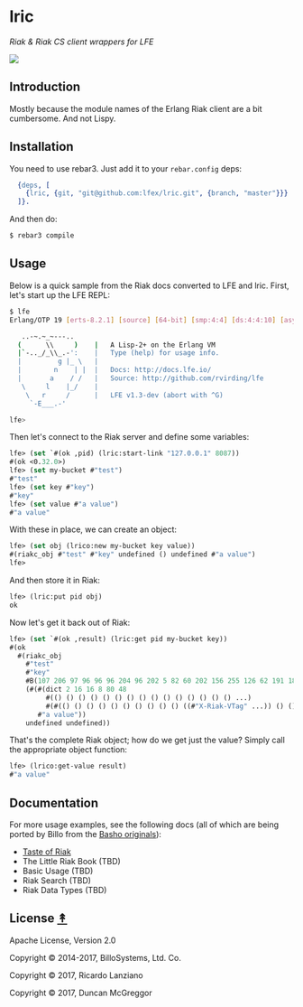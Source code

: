 # lric

*Riak & Riak CS client wrappers for LFE*

<img src="resources/images/elric-small.jpg" />

## Introduction

Mostly because the module names of the Erlang Riak client are a bit
cumbersome. And not Lispy.

## Installation

You need to use rebar3. Just add it to your `rebar.config` deps:

```erlang
  {deps, [
    {lric, {git, "git@github.com:lfex/lric.git", {branch, "master"}}}
  ]}.
```

And then do:

```bash
$ rebar3 compile
```

## Usage

Below is a quick sample from the Riak docs converted to LFE and
lric. First, let's start up the LFE REPL:

```bash
$ lfe
Erlang/OTP 19 [erts-8.2.1] [source] [64-bit] [smp:4:4] [ds:4:4:10] [async-threads:10] [hipe] [kernel-poll:false]

   ..-~.~_~---..
  (      \\     )    |   A Lisp-2+ on the Erlang VM
  |`-.._/_\\_.-':    |   Type (help) for usage info.
  |         g |_ \   |
  |        n    | |  |   Docs: http://docs.lfe.io/
  |       a    / /   |   Source: http://github.com/rvirding/lfe
   \     l    |_/    |
    \   r     /      |   LFE v1.3-dev (abort with ^G)
     `-E___.-'

lfe>
```

Then let's connect to the Riak server and define some variables:

```cl
lfe> (set `#(ok ,pid) (lric:start-link "127.0.0.1" 8087))
#(ok <0.32.0>)
lfe> (set my-bucket #"test")
#"test"
lfe> (set key #"key")
#"key"
lfe> (set value #"a value")
#"a value"
```

With these in place, we can create an object:

```cl
lfe> (set obj (lrico:new my-bucket key value))
#(riakc_obj #"test" #"key" undefined () undefined #"a value")
lfe>
```

And then store it in Riak:

```cl
lfe> (lric:put pid obj)
ok
```

Now let's get it back out of Riak:

```cl
lfe> (set `#(ok ,result) (lric:get pid my-bucket key))
#(ok
  #(riakc_obj
    #"test"
    #"key"
    #B(107 206 97 96 96 96 204 96 202 5 82 60 202 156 255 126 62 191 180 112 62 3 243 247 133 25 ...)
    (#(#(dict 2 16 16 8 80 48
         #(() () () () () () () () () () () () () () () ...)
         #(#(() () () () () () () () () () ((#"X-Riak-VTag" ...)) () () ...)))
       #"a value"))
    undefined undefined))
```

That's the complete Riak object; how do we get just the value? Simply
call the appropriate object function:

```cl
lfe> (lrico:get-value result)
#"a value"
```

## Documentation

For more usage examples, see the following docs (all of which are
being ported by Billo from the [Basho
originals](http://docs.basho.com/riak/latest/)):

 * [Taste of Riak](http://billo.gitbooks.io/lfe-taste-of-riak/content/index.html)
 * The Little Riak Book (TBD)
 * Basic Usage (TBD)
 * Riak Search (TBD)
 * Riak Data Types (TBD)


## License [&#x219F;](#contents)

Apache License, Version 2.0

Copyright © 2014-2017, BilloSystems, Ltd. Co.

Copyright © 2017, Ricardo Lanziano

Copyright © 2017, Duncan McGreggor
